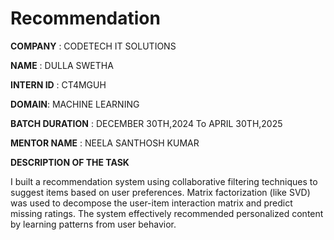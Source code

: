 # Recommendation

**COMPANY** : CODETECH IT SOLUTIONS

**NAME** : DULLA SWETHA

**INTERN ID** : CT4MGUH

**DOMAIN**: MACHINE LEARNING

**BATCH DURATION** : DECEMBER 30TH,2024 To APRIL 30TH,2025

**MENTOR NAME** : NEELA SANTHOSH KUMAR

**DESCRIPTION OF THE TASK**

I built a recommendation system using collaborative filtering techniques to suggest items based on user preferences. Matrix factorization (like SVD) was used to decompose the user-item interaction matrix and predict missing ratings. The system effectively recommended personalized content by learning patterns from user behavior.
